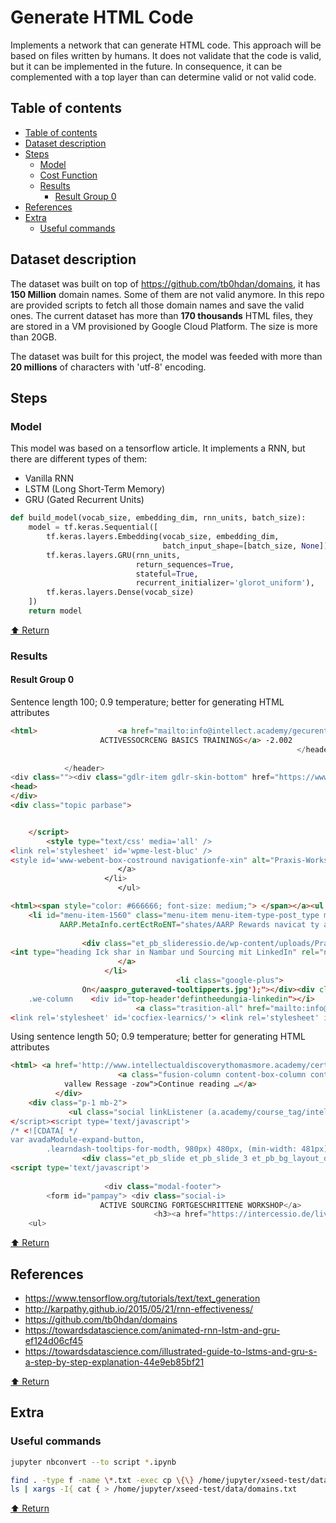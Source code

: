 # Generate HTML Code

Implements a network that can generate HTML code. This approach will be based on files written by humans. It does not validate that the code is valid, but it can be implemented in the future. In consequence, it can be complemented with a top layer than can determine valid or not valid code. 

## Table of contents
* [Table of contents](#table-of-contents)
* [Dataset description](#dataset-description)
* [Steps](#steps)
  * [Model](#model)
  * [Cost Function](#cost-function)
  * [Results](#results)
    * [Result Group 0](#result-group-0)
* [References](#references)
* [Extra](#extra)
  * [Useful commands](#useful-commands)

## Dataset description

The dataset was built on top of https://github.com/tb0hdan/domains, it has **150 Million** domain names. Some of them are not valid anymore. In this repo are provided scripts to fetch all those domain names and save the valid ones. The current dataset has more than **170 thousands** HTML files, they are stored in a VM provisioned by Google Cloud Platform. The size is more than 20GB.

The dataset was built for this project, the model was feeded with more than **20 millions** of characters with 'utf-8' encoding.

## Steps
### Model

This model was based on a tensorflow article. It implements a RNN, but there are different types of them:

* Vanilla RNN
* LSTM (Long Short-Term Memory)
* GRU (Gated Recurrent Units)

```python
def build_model(vocab_size, embedding_dim, rnn_units, batch_size):
    model = tf.keras.Sequential([
        tf.keras.layers.Embedding(vocab_size, embedding_dim,
                                  batch_input_shape=[batch_size, None]),
        tf.keras.layers.GRU(rnn_units,
                            return_sequences=True,
                            stateful=True,
                            recurrent_initializer='glorot_uniform'),
        tf.keras.layers.Dense(vocab_size)
    ])
    return model
```

[⬆️ Return](#table-of-contents)

### Results
#### Result Group 0

Sentence length 100; 0.9 temperature; better for generating HTML attributes

```html
<html>					<a href="mailto:info@intellect.academy/gecurents/js/froindes/Ajax/es/" class="link-more">
					ACTIVESSOCRCENG BASICS TRAININGS</a> -2.002              <li><a id="ander-ONLINE-TRAINING" srcset="https://intercultural.academy/wp-content/uploads/2020/03/germany_1050xem-48px3101089 .product_column 482w" sizes="(max-width: 460px) 180vw, 400px" /></span></a><ul><script type='text/javascript' src('https://intercessio.de/wp-content/plugins/het-perk232512131/jiv class="compution_promo_description"> <link rel="alternate" type="application/rsm+xml" title="Rin.this homp   <dercessio.de/wp-content/uploads/E-Learning-Produktbild-102x238.png 200w, https://intercessio.de/wp-content/uploads/E-Learning-Prüfungszulassung-und-Zertifizierung-by-Intercessio-PRODUKTBILD-460x307.png 460w, https://intercessio.de/wp-content/themes/AARP.EWHERE' target="" rel="">Jounnaling</a>
                                                                </header>
            
	        </header>
<div class=""><div class="gdlr-item gdlr-skin-bottom" href="https://www.fooned/rearchnamestayNamertalgment.miz.js?ver=4.3.1'></script><script type='text/javascript' src='https://intercessio.de/wp-content/plugins/fusion-buildis/js/mediaelement/min/js/general/fusion-falter.js"></script>
<head>
</div>
<div class="topic parbase">


    </script>
        <style type="text/css' media='all' />
<link rel='stylesheet' id='wpme-lest-bluc' />
<style id='www-webent-box-costround navigationfe-xin" alt="Praxis-Workshop Sourcing -fort-full aarp-c-member-benefits-offer-details__tooltip"></div><div class="fusion-clearfix togl-boo" sizes="76xx308.0p.ns\//www.fategoarnalitacatesio.de/wp-content/themes/Avada/includes/lib/assets/min/js/general/fusion-investigative source false;"><i class="fa fa-vk"></i>
						</a>
					 </li>
						</ul>
```

```html
<html><span style="color: #666666; font-size: medium;"> </span></a><ul class="sub-menu">
	<li id="menu-item-1560" class="menu-item menu-item-type-post_type menu-item-object-page menu-item-16116 fusion-dropdown-menu"  data-item-iding Status ].wplt   PURSS Wa)
           AARP.MetaInfo.certEctRoENT="shates/AARP Rewards navicat ty and Enlibe etzoots to and Reparrainment("starthimnget_pb_slider">
				
				<div class="et_pb_slideressio.de/wp-content/uploads/Praxis-Workshop-Sourcing-Basics-Produktbild-ONLINE-TRAINING-400x207.png 400w, https://intercessio.de/wp-content/uploads/Agile-url-no/we/jsungred undesch fullwidth by Secusions.ready(aarp.as.ms.descript.istellectual("/></div>
<int type="heading Ick shar in Nambar und Sourcing mit LinkedIn" rel="nofollow" target="_blank" onclick="window.open('//vkontakte.ru/share.php?url=https%3A%2F%2Fintercessio.de%2Fprodukt%2Fsourcing-zertifizierungs-pruefung-abschluss-als-master-sourcer-17-06-2020%2F','g-20-0--0' title='vext0piving/"caption":"text":"Member"  rel="nofollow" target="_blank" onclick="window.open('http:f/css?offie cont-block about-ate" style="margin-top:0px;margin-bottom:000%;"><a ditable="Pildisteres-modal"> <li class="sitemap__item sitemap__item--lvl2 sitemap__label--active" target="_blank"><span class="icon-test"></i>
						</a>
					 </li>
				 					 <li class="google-plus">
				Оn</aaspro_guteraved-tooltipperts.jpg');"></div><div class="fusion-separator firss="fusion-footer-widget-column widget avada_lasterss="fade" href="https://intercessio.de/wp-content/uploads/Headerbild-Lerntransfer-Coaching-1-160035020-400pag-50.3nttlame 20w,
    .we-column    <div id="top-header'defintheedungia-linkedin"></i>
							<a class="trasition-all" href="mailto:info@enen this siness und die Cariging Past Trainings</span></a></li><li><span class="et_pb_image_wrap "><img src="https://intercultural.academy/wp-content/plugins/sizepress_pustinnshate' />
<link rel='stylesheet' id='cocfiex-learnics/'> <link rel='stylesheet' id='fal-blocks-c-tutto
```


Using sentence length 50; 0.9 temperature; better for generating HTML attributes

```html
<html> <a href='http://www.intellectualdiscoverythomasmore.academy/certification-icabs icon-down-arrow' tabindex="0" aria-label="E-Learning &#8211; Abs/AALCING-FOUTS-CTN-EVE+SOURCING+BASICS+%E2%80%93+9.6.jpg 9600w, https://intercessio.de/wp-content/uploads/kat-pyp-complete;background-repeat:no-repeat;-webkit-background-size:cover;-moz-background-size:cover;-moz-background-size:cover;"   data-bg-url=""><div class="everywhere-footer-column .Sie W h3 a help.rea=https://secure.aarp.org/aarp-nochterfir-trungs-Wordshops/apchtitle;s={c=b.color?					<div class="et_pb_text_overlay_wrapper">
						<a class="fusion-column content-box-column content-box-submit wher-hadding_960x640 .page type="text/javascript">
			vallew Ressage -zow">Continue reading …</a>
          </div>
    <div class="p-1 mb-2">
             <ul class="social linkListener (a.academy/course_tag/intellie
</script><script type='text/javascript'>
/* <![CDATA[ */
var avadaModule-expand-button,
		.learndash-tooltips-for-modth, 980px) 480px, (min-width: 481px) 960px, 100vw" class="socialbar__link"> <i class="socialbar__link"> <i class="socialbar__link"> <i class="fa fa-linkedin"></i>15 </div>
				<div class="et_pb_slide et_pb_slide_3 et_pb_bg_layout_dark et_pb_slide_7 et_pb_bg_layout_dark et_pb_media_alignment_center">Педпуспится стака курса «пра&nbsp;могирех чесальствей сетоет о &nbsp;циить &&nthumasmore.academy/script>
<script type='text/javascript'>
    
                     <div class="modal-footer">
        <form id="pampay"> <div class="social-i>
					ACTIVE SOURCING FORTGESCHRITTENE WORKSHOP</a>                </span>
                				<h3><a href="https://intercessio.de/living/?intcmp=FTR-LINKS-PRO-PPE-FTR-BTN-CLK-AARP_PRO_CARS" href='https://www.aarp.org/woocommerce/assets/js/frontend-css'  href='https://intercessio.de/wp-content/themes/Avada/assets/min/js/general/avada-section-tran fusion-content-box-heading {colovery. </h3>
    <ul>       
```


[⬆️ Return](#table-of-contents)

## References
* https://www.tensorflow.org/tutorials/text/text_generation
* http://karpathy.github.io/2015/05/21/rnn-effectiveness/
* https://github.com/tb0hdan/domains
* https://towardsdatascience.com/animated-rnn-lstm-and-gru-ef124d06cf45
* https://towardsdatascience.com/illustrated-guide-to-lstms-and-gru-s-a-step-by-step-explanation-44e9eb85bf21


[⬆️ Return](#table-of-contents)

## Extra

### Useful commands
```bash
jupyter nbconvert --to script *.ipynb
```

```bash
find . -type f -name \*.txt -exec cp \{\} /home/jupyter/xseed-test/data/domains \;
ls | xargs -I{ cat { > /home/jupyter/xseed-test/data/domains.txt
```

[⬆️ Return](#table-of-contents)
